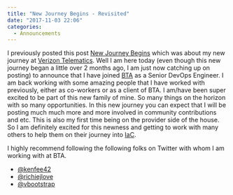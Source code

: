 ```yaml
---
title: "New Journey Begins - Revisited"
date: "2017-11-03 22:06"
categories:
  - Announcements
---
```


I previously posted this post [New Journey Begins](https://everythingshouldbevirtual.com/announcements/new-journey-begins/)
which was about my new journey at [Verizon Telematics](https://www.verizontelematics.com/).
Well I am here today (even though this new journey began a little over 2 months
ago, I am just now catching up on posting) to announce that I have joined [BTA](https://www.biztecharchitects.com/) as a Senior DevOps Engineer. I am back
working with some amazing people that I have worked with previously, either as
co-workers or as a client of BTA. I am/have been super excited to be part of this
new family of mine. So many things on the horizon with so many opportunities. In
this new journey you can expect that I will be posting much much more and more
involved in community contributions and etc. This is also my first time being on
the provider side of the house. So I am definitely excited for this newness and
getting to work with many others to help them on their journey into [IaC](https://en.wikipedia.org/wiki/Infrastructure_as_Code).

I highly recommend following the following folks on Twitter with whom I am
working with at BTA.

-   [@kenfee42](https://twitter.com/kenfee42)
-   [@richiejlove](https://twitter.com/richiejlove)
-   [@vbootstrap](https://twitter.com/vbootstrap)
